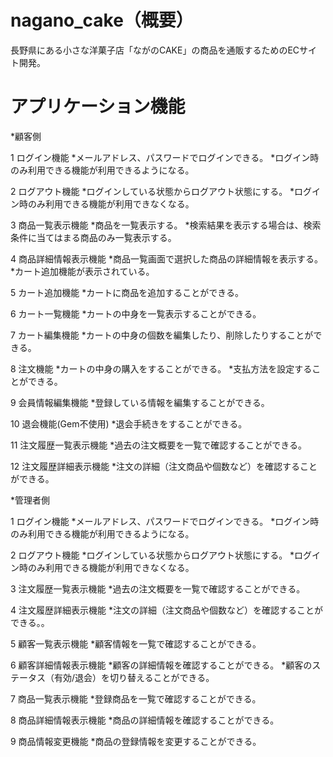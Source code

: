 # nagano_cake（概要）
長野県にある小さな洋菓子店「ながのCAKE」の商品を通販するためのECサイト開発。

# アプリケーション機能
*顧客側

1 ログイン機能
*メールアドレス、パスワードでログインできる。
*ログイン時のみ利用できる機能が利用できるようになる。

2 ログアウト機能
*ログインしている状態からログアウト状態にする。
*ログイン時のみ利用できる機能が利用できなくなる。

3 商品一覧表示機能
*商品を一覧表示する。
*検索結果を表示する場合は、検索条件に当てはまる商品のみ一覧表示する。

4 商品詳細情報表示機能
*商品一覧画面で選択した商品の詳細情報を表示する。
*カート追加機能が表示されている。

5 カート追加機能
*カートに商品を追加することができる。

6 カート一覧機能
*カートの中身を一覧表示することができる。

7 カート編集機能
*カートの中身の個数を編集したり、削除したりすることができる。

8 注文機能
*カートの中身の購入をすることができる。
*支払方法を設定することができる。

9 会員情報編集機能
*登録している情報を編集することができる。

10 退会機能(Gem不使用)
*退会手続きをすることができる。

11 注文履歴一覧表示機能
*過去の注文概要を一覧で確認することができる。

12 注文履歴詳細表示機能
*注文の詳細（注文商品や個数など）を確認することができる。


*管理者側

1 ログイン機能
*メールアドレス、パスワードでログインできる。
*ログイン時のみ利用できる機能が利用できるようになる。

2 ログアウト機能
*ログインしている状態からログアウト状態にする。
*ログイン時のみ利用できる機能が利用できなくなる。

3 注文履歴一覧表示機能
*過去の注文概要を一覧で確認することができる。

4 注文履歴詳細表示機能
*注文の詳細（注文商品や個数など）を確認することができる。。

5 顧客一覧表示機能
*顧客情報を一覧で確認することができる。

6 顧客詳細情報表示機能
*顧客の詳細情報を確認することができる。
*顧客のステータス（有効/退会）を切り替えることができる。

7 商品一覧表示機能
*登録商品を一覧で確認することができる。

8 商品詳細情報表示機能
*商品の詳細情報を確認することができる。

9 商品情報変更機能
*商品の登録情報を変更することができる。
